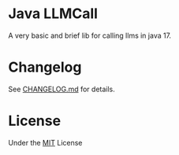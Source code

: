 # Java LLMCall

A very basic and brief lib for calling llms in java 17.

# Changelog

See [CHANGELOG.md](https://github.com/Scorpio4938/java-llm-call/blob/master/CHANGELOG.md) for details.

# License

Under the [MIT](https://github.com/Scorpio4938/java-llm-call/blob/master/LICENSE) License